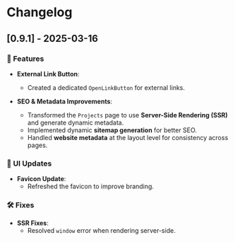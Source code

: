 # Changelog  

## [0.9.1] - 2025-03-16  

### 🚀 Features  

- **External Link Button**:  
  - Created a dedicated `OpenLinkButton` for external links.  

- **SEO & Metadata Improvements**:  
  - Transformed the `Projects` page to use **Server-Side Rendering (SSR)** and generate dynamic metadata.  
  - Implemented dynamic **sitemap generation** for better SEO.  
  - Handled **website metadata** at the layout level for consistency across pages.  

### 🎨 UI Updates  

- **Favicon Update**:  
  - Refreshed the favicon to improve branding.  

### 🛠️ Fixes  

- **SSR Fixes**:  
  - Resolved `window` error when rendering server-side.  
